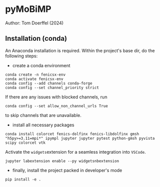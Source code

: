 # pyMoBiMP

Author: Tom Doerffel (2024)

## Installation (conda)

An Anaconda installation is required.
Within the project's base dir, do the following steps:

- create a conda environment
```{bash}
conda create -n fenicsx-env
conda activate fenicsx-env
conda config --add channels conda-forge
conda config --set channel_priority strict
```

If there are any issues with blocked channels, run

```{bash}
conda config --set allow_non_channel_urls True
```
to skip channels that are unavailable.

- install all necessary packages
```{bash}
conda install colorcet fenics-dolfinx fenics-libdolfinx gmsh "h5py>=3.11=mpi*" ipympl jupyter jupyter pytest python-gmsh pyvista scipy colorcet vtk
```

Activate the ```widgets```extension for a seamless integration into ```VSCode```.
```{bash}
jupyter labextension enable --py widgetsnbextension
````

- finally, install the project packed in developer's mode
```{bash}
pip install -e .
```